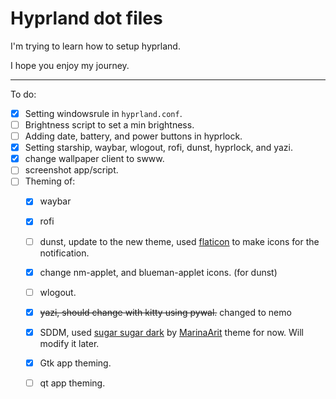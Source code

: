 # Hyprland dot files

I'm trying to learn how to setup hyprland. 

I hope you enjoy my journey.

---

To do: 
- [x] Setting windowsrule in `hyprland.conf`.
- [ ] Brightness script to set a min brightness.
- [ ] Adding date, battery, and power buttons in hyprlock.
- [x] Setting starship, waybar, wlogout, rofi, dunst, hyprlock,  and yazi. 
- [x] change wallpaper client to swww.
- [ ] screenshot app/script.
- [ ] Theming of: 
  - [x] waybar 
  - [x] rofi 
  - [ ] dunst, update to the new theme, used [flaticon](https://www.flaticon.com/) to make icons for the notification.
  - [x] change nm-applet, and blueman-applet icons. (for dunst)
  - [ ] wlogout. 
  - [x] ~~yazi, should change with kitty using pywal.~~ changed to nemo
  - [x] SDDM, used [sugar sugar dark](https://github.com/MarianArlt/sddm-sugar-dark) by [MarinaArit](https://github.com/MarianArlt) theme for now. Will modify it later. 
  - [x] Gtk app theming. 
  - [ ] qt app theming. 


